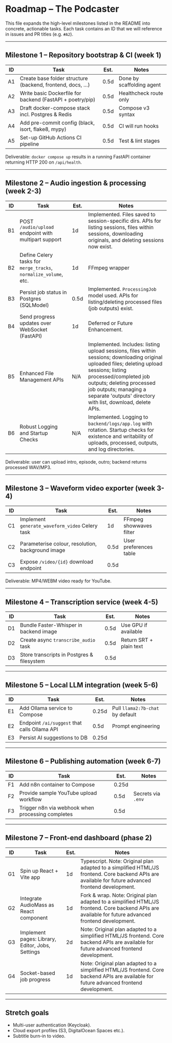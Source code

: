 # Roadmap – The Podcaster

This file expands the high-level milestones listed in the README into concrete, actionable tasks.  Each task contains an ID that we will reference in issues and PR titles (e.g. `#A2`).

---

## Milestone 1 – Repository bootstrap & CI (week 1)

| ID | Task | Est. | Notes |
|----|------|------|-------|
|A1|Create base folder structure (backend, frontend, docs, …)|0.5d|Done by scaffolding agent|
|A2|Write basic Dockerfile for backend (FastAPI + poetry/pip)|0.5d|Healthcheck route only|
|A3|Draft docker-compose stack incl. Postgres & Redis|0.5d|Compose v3 syntax|
|A4|Add pre-commit config (black, isort, flake8, mypy)|0.5d|CI will run hooks|
|A5|Set-up GitHub Actions CI pipeline|0.5d|Test & lint stages|

Deliverable: `docker compose up` results in a running FastAPI container returning HTTP 200 on `/api/health`.

---

## Milestone 2 – Audio ingestion & processing (week 2-3)

| ID | Task | Est. | Notes |
|----|------|------|-------|
|B1|POST `/audio/upload` endpoint with multipart support|1d|Implemented. Files saved to session-specific dirs. APIs for listing sessions, files within sessions, downloading originals, and deleting sessions now exist.|
|B2|Define Celery tasks for `merge_tracks`, `normalize_volume`, etc.|1d|FFmpeg wrapper|
|B3|Persist job status in Postgres (SQLModel)|0.5d|Implemented. `ProcessingJob` model used. APIs for listing/deleting processed files (job outputs) exist.|
|B4|Send progress updates over WebSocket (FastAPI)|1d|Deferred or Future Enhancement.|
|B5|Enhanced File Management APIs|N/A|Implemented. Includes: listing upload sessions, files within sessions; downloading original uploaded files; deleting upload sessions; listing processed/completed job outputs; deleting processed job outputs; managing a separate 'outputs' directory with list, download, delete APIs.|
|B6|Robust Logging and Startup Checks|N/A|Implemented. Logging to `backend/logs/app.log` with rotation. Startup checks for existence and writability of uploads, processed, outputs, and log directories.|

Deliverable: user can upload intro, episode, outro; backend returns processed WAV/MP3.

---

## Milestone 3 – Waveform video exporter (week 3-4)

| ID | Task | Est. | Notes |
|----|------|------|-------|
|C1|Implement `generate_waveform_video` Celery task|1d|FFmpeg showwaves filter|
|C2|Parameterise colour, resolution, background image|0.5d|User preferences table|
|C3|Expose `/video/{id}` download endpoint|0.5d|

Deliverable: MP4/WEBM video ready for YouTube.

---

## Milestone 4 – Transcription service (week 4-5)

| ID | Task | Est. | Notes |
|----|------|------|-------|
|D1|Bundle Faster-Whisper in backend image|0.5d|Use GPU if available|
|D2|Create async `transcribe_audio` task|0.5d|Return SRT + plain text|
|D3|Store transcripts in Postgres & filesystem|0.5d|

---

## Milestone 5 – Local LLM integration (week 5-6)

| ID | Task | Est. | Notes |
|----|------|------|-------|
|E1|Add Ollama service to Compose|0.25d|Pull `llama2:7b-chat` by default|
|E2|Endpoint `/ai/suggest` that calls Ollama API|0.5d|Prompt engineering|
|E3|Persist AI suggestions to DB|0.25d|

---

## Milestone 6 – Publishing automation (week 6-7)

| ID | Task | Est. | Notes |
|----|------|------|-------|
|F1|Add n8n container to Compose|0.25d|
|F2|Provide sample YouTube upload workflow|0.5d|Secrets via `.env`|
|F3|Trigger n8n via webhook when processing completes|0.5d|

---

## Milestone 7 – Front-end dashboard (phase 2)

| ID | Task | Est. | Notes |
|----|------|------|-------|
|G1|Spin up React + Vite app|1d|Typescript. Note: Original plan adapted to a simplified HTML/JS frontend. Core backend APIs are available for future advanced frontend development.|
|G2|Integrate AudioMass as React component|1d|Fork & wrap. Note: Original plan adapted to a simplified HTML/JS frontend. Core backend APIs are available for future advanced frontend development.|
|G3|Implement pages: Library, Editor, Jobs, Settings|2d|Note: Original plan adapted to a simplified HTML/JS frontend. Core backend APIs are available for future advanced frontend development.|
|G4|Socket-based job progress|1d|Note: Original plan adapted to a simplified HTML/JS frontend. Core backend APIs are available for future advanced frontend development.|

---

## Stretch goals

* Multi-user authentication (Keycloak).
* Cloud export profiles (S3, DigitalOcean Spaces etc.).
* Subtitle burn-in to video.
